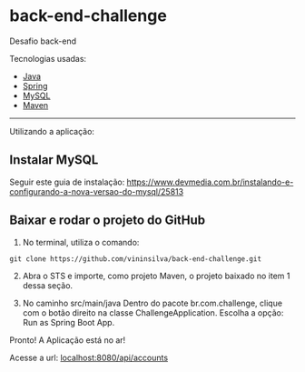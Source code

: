 # back-end-challenge
Desafio back-end

Tecnologias usadas:
- <a href="http://www.oracle.com/technetwork/java/javase/documentation/index.html">Java</a>
- <a href="https://spring.io">Spring</a>
- <a href="https://dev.mysql.com/doc/?">MySQL</a>
- <a href="https://maven.apache.org/guides/">Maven</a>

<hr>

Utilizando a aplicação:

## Instalar MySQL

Seguir este guia de instalação: https://www.devmedia.com.br/instalando-e-configurando-a-nova-versao-do-mysql/25813

## Baixar e rodar o projeto do GitHub

1. No terminal, utiliza o comando: 

```
git clone https://github.com/vininsilva/back-end-challenge.git
```

2. Abra o STS e importe, como projeto Maven, o projeto baixado no item 1 dessa seção.

3. No caminho src/main/java Dentro do pacote br.com.challenge, clique com o botão direito na classe ChallengeApplication.
  Escolha a opção: Run as Spring Boot App.
  
Pronto! A Aplicação está no ar!

Acesse a url: <a href="http://localhost:8080/api/accounts">localhost:8080/api/accounts</a>

